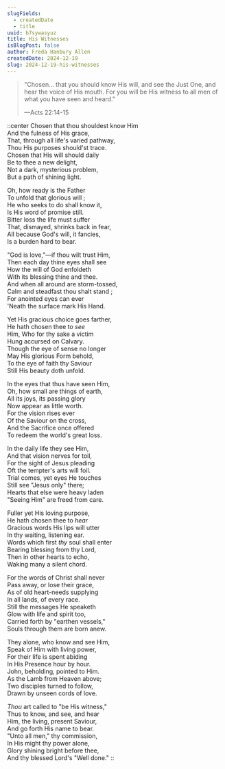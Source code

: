 ```yaml
---
slugFields:
  - createdDate
  - title
uuid: b7sywasyuz
title: His Witnesses
isBlogPost: false
author: Freda Hanbury Allen
createdDate: 2024-12-19
slug: 2024-12-19-his-witnesses
---
```

> "Chosen... that you should know His will, and see the Just One, and hear the voice of His mouth. For you will be His witness to all men of what you have seen and heard."
>
> —Acts 22:14-15

::center
Chosen that thou shouldest know Him\
And the fulness of His grace,\
That, through all life's varied pathway,\
Thou His purposes should'st trace.\
Chosen that His will should daily\
Be to thee a new delight,\
Not a dark, mysterious problem,\
But a path of shining light.

Oh, how ready is the Father\
To unfold that glorious will ;\
He who seeks to do shall know it,\
Is His word of promise still.\
Bitter loss the life must suffer\
That, dismayed, shrinks back in fear,\
All because God's will, it fancies,\
Is a burden hard to bear.

"God is love,"—if thou wilt trust Him,\
Then each day thine eyes shall see\
How the will of God enfoldeth\
With its blessing thine and thee.\
And when all around are storm-tossed,\
Calm and steadfast thou shalt stand ;\
For anointed eyes can ever\
'Neath the surface mark His Hand.

Yet His gracious choice goes farther,\
He hath chosen thee to *see*\
Him, Who for thy sake a victim\
Hung accursed on Calvary.\
Though the eye of sense no longer\
May His glorious Form behold,\
To the eye of faith thy Saviour\
Still His beauty doth unfold.

In the eyes that thus have seen Him,\
Oh, how small are things of earth,\
All its joys, its passing glory\
Now appear as little worth.\
For the vision rises ever\
Of the Saviour on the cross,\
And the Sacrifice once offered\
To redeem the world's great loss.

In the daily life they see Him,\
And that vision nerves for toil,\
For the sight of Jesus pleading\
Oft the tempter's arts will foil.\
Trial comes, yet eyes He touches\
Still see "Jesus only" there;\
Hearts that else were heavy laden\
"Seeing Him" are freed from care.

Fuller yet His loving purpose,\
He hath chosen thee to *hear*\
Gracious words His lips will utter\
In thy waiting, listening ear.\
Words which first *thy* soul shall enter\
Bearing blessing from thy Lord,\
Then in other hearts to echo,\
Waking many a silent chord.

For the words of Christ shall never\
Pass away, or lose their grace,\
As of old heart-needs supplying\
In all lands, of every race.\
Still the messages He speaketh\
Glow with life and spirit too,\
Carried forth by "earthen vessels,"\
Souls through them are born anew.

They alone, who know and see Him,\
Speak of Him with living power,\
For their life is spent abiding\
In His Presence hour by hour.\
John, beholding, pointed to Him.\
As the Lamb from Heaven above;\
Two disciples turned to follow,\
Drawn by unseen cords of love.

*Thou* art called to "be His witness,"\
Thus to know, and see, and hear\
Him, the living, present Saviour,\
And go forth His name to bear.\
"Unto all men," thy commission,\
In His might thy power alone,\
Glory shining bright before thee,\
And thy blessed Lord's "Well done."
::
